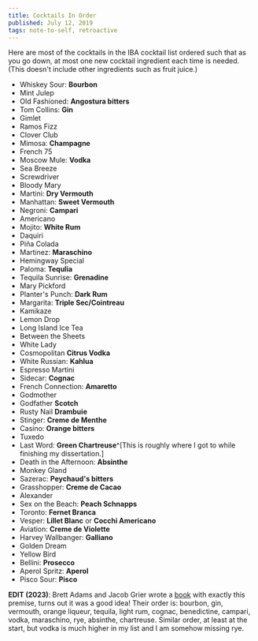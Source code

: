 ```yaml
---
title: Cocktails In Order
published: July 12, 2019
tags: note-to-self, retroactive
---
```


Here are most of the cocktails in the IBA cocktail list ordered such
that as you go down, at most one new cocktail ingredient each time is
needed. (This doesn't include other ingredients such as fruit juice.)

<!--more-->

* Whiskey Sour: **Bourbon**
* Mint Julep
* Old Fashioned: **Angostura bitters**
* Tom Collins: **Gin**
* Gimlet
* Ramos Fizz
* Clover Club
* Mimosa: **Champagne**
* French 75
* Moscow Mule: **Vodka**
* Sea Breeze
* Screwdriver
* Bloody Mary
* Martini: **Dry Vermouth**
* Manhattan: **Sweet Vermouth**
* Negroni: **Campari**
* Americano
* Mojito: **White Rum**
* Daquiri
* Piña Colada
* Martinez: **Maraschino**
* Hemingway Special
* Paloma: **Tequlia**
* Tequila Sunrise: **Grenadine**
* Mary Pickford
* Planter's Punch: **Dark Rum**
* Margarita: **Triple Sec/Cointreau**
* Kamikaze
* Lemon Drop
* Long Island Ice Tea
* Between the Sheets
* White Lady
* Cosmopolitan **Citrus Vodka**
* White Russian: **Kahlua**
* Espresso Martini
* Sidecar: **Cognac**
* French Connection: **Amaretto**
* Godmother
* Godfather **Scotch**
* Rusty Nail **Drambuie**
* Stinger: **Creme de Menthe**
* Casino: **Orange bitters**
* Tuxedo
* Last Word: **Green Chartreuse**^[This is roughly where I got to while finishing my dissertation.]
* Death in the Afternoon: **Absinthe**
* Monkey Gland
* Sazerac: **Peychaud's bitters**
* Grasshopper: **Creme de Cacao**
* Alexander
* Sex on the Beach: **Peach Schnapps**
* Toronto: **Fernet Branca**
* Vesper: **Lillet Blanc** or **Cocchi Americano**
* Aviation: **Creme de Violette**
* Harvey Wallbanger: **Galliano**
* Golden Dream
* Yellow Bird
* Bellini: **Prosecco**
* Aperol Spritz: **Aperol**
* Pisco Sour: **Pisco**

**EDIT (2023)**: Brett Adams and Jacob Grier wrote a
[book](https://www.amazon.com/Raising-Bar-Bottle-Bottle-Masterful/dp/1797210327)
with exactly this premise, turns out it was a good idea! Their order
is: bourbon, gin, vermouth, orange liqueur, tequila, light rum,
cognac, benedictine, campari, vodka, maraschino, rye, absinthe,
chartreuse. <!-- Then, in the "advanced" section, apple brandy, cynar,
aged rum, scotch, apricot liqueur, sherry, elderflower liqueur,
mezcal, cachaca, fernet, creme de cacao. --> Similar order, at least
at the start, but vodka is much higher in my list and I am somehow
missing rye.
